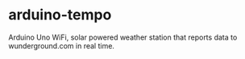 # arduino-tempo
Arduino Uno WiFi, solar powered weather station that reports data to wunderground.com in real time.
